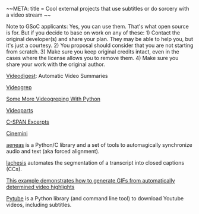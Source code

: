 
~~META:
title = Cool external projects that use subtitles or do sorcery with a video stream
~~

Note to GSoC applicants: Yes, you can use them. That's what open source is for. But if you decide to base on work on any of these: 1) Contact the original developer(s) and share your plan. They may be able to help you, but it's just a courtesy. 2) You proposal should consider that you are not starting from scratch. 3) Make sure you keep original credits intact, even in the cases where the license allows you to remove them. 4) Make sure you share your work with the original author.

[Videodigest](https://github.com/agermanidis/videodigest): Automatic Video Summaries

[Videogrep](http://lav.io/2014/06/videogrep-automatic-supercuts-with-python/)

[Some More Videogreping With Python](http://zulko.github.io/blog/2014/06/21/some-more-videogreping-with-python/)

[Videoparts](https://github.com/jaflo/videoparts)

[C-SPAN Excerpts](http://lav.io/2015/02/c-span-excerpts/)

[Cinemini](https://github.com/gabeochoa/Cinemini)

[aeneas](https://github.com/readbeyond/aeneas) is a Python/C library and a set of tools to automagically synchronize audio and text (aka forced alignment).

[lachesis](https://github.com/readbeyond/lachesis) automates the segmentation of a transcript into closed captions (CCs).

[This example demonstrates how to generate GIFs from automatically determined video highlights](https://github.com/gyglim/video2gif_code/blob/master/video2gif_tutorial.ipynb#)

[Pytube](https://github.com/nficano/pytube) is a Python library (and command line tool) to download Youtube videos, including subtitles.

